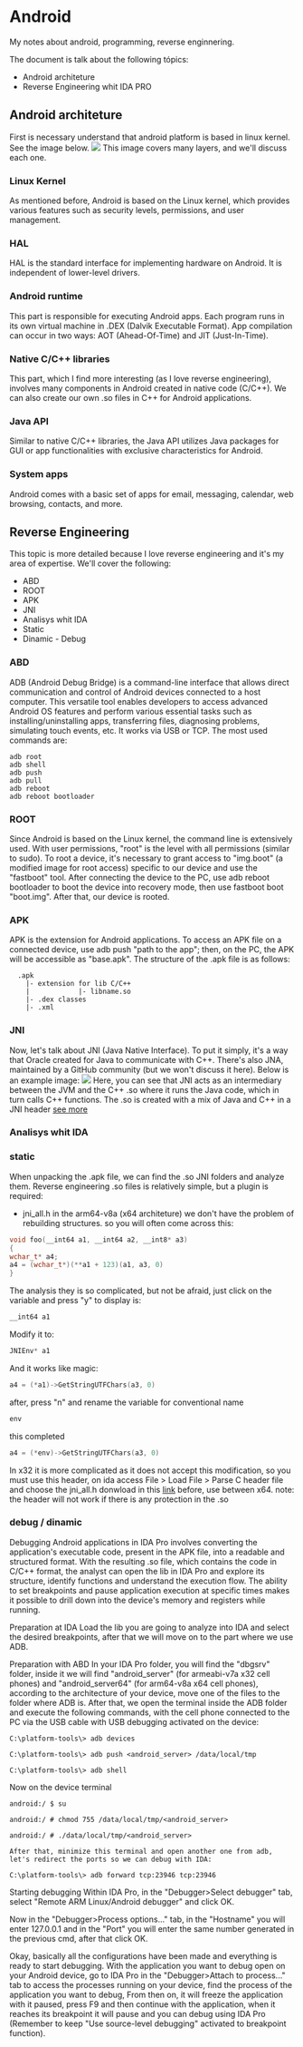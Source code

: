 # Android
My notes about android, programming, reverse enginnering.

The document is talk about the following tópics:
 - Android architeture
 - Reverse Engineering whit IDA PRO

## Android architeture
First is necessary understand that android platform is based in linux kernel.
See the image below.
<img src="https://github.com/Cestaro0/Android/assets/99103680/6a73d8cd-4008-4e16-9dba-d4e1175cf083"/>
This image covers many layers, and we'll discuss each one.
 ### Linux Kernel
  As mentioned before, Android is based on the Linux kernel, which provides various features such as security levels, permissions, and user management.
 ### HAL
  HAL is the standard interface for implementing hardware on Android. It is independent of lower-level drivers.
 ### Android runtime
 This part is responsible for executing Android apps. Each program runs in its own virtual machine in .DEX (Dalvik Executable Format). App compilation can occur in two ways: AOT (Ahead-Of-Time) and JIT (Just-In-Time).
 ### Native C/C++ libraries
  This part, which I find more interesting (as I love reverse engineering), involves many components in Android created in native code (C/C++). We can also create our own .so files in C++ for Android applications.
 ### Java API
  Similar to native C/C++ libraries, the Java API utilizes Java packages for GUI or app functionalities with exclusive characteristics for Android.
 ### System apps
  Android comes with a basic set of apps for email, messaging, calendar, web browsing, contacts, and more.



## Reverse Engineering
 This topic is more detailed because I love reverse engineering and it's my area of expertise. We'll cover the following:
  - ABD
  - ROOT
  - APK
  - JNI
  - Analisys whit IDA
   - Static
   - Dinamic
    - Debug  
   

### ABD
ADB (Android Debug Bridge) is a command-line interface that allows direct communication and control of Android devices connected to a host computer. This versatile tool enables developers to access advanced Android OS features and perform various essential tasks such as installing/uninstalling apps, transferring files, diagnosing problems, simulating touch events, etc. It works via USB or TCP. The most used commands are:
```
adb root
adb shell
adb push
adb pull
adb reboot
adb reboot bootloader
```

### ROOT
 Since Android is based on the Linux kernel, the command line is extensively used. With user permissions, "root" is the level with all permissions (similar to sudo). To root a device, it's necessary to grant access to "img.boot" (a modified image for root access) specific to our device and use the "fastboot" tool. After connecting the device to the PC, use adb reboot bootloader to boot the device into recovery mode, then use fastboot boot "boot.img". After that, our device is rooted.

 ### APK
 APK is the extension for Android applications. To access an APK file on a connected device, use adb push "path to the app"; then, on the PC, the APK will be accessible as "base.apk". The structure of the .apk file is as follows:
```
  .apk
    |- extension for lib C/C++
    |            |- libname.so
    |- .dex classes
    |- .xml
```

  ### JNI
   Now, let's talk about JNI (Java Native Interface). To put it simply, it's a way that Oracle created for Java to communicate with C++. There's also JNA, maintained by a GitHub community (but we won't discuss it here). Below is an example image:
<img src="https://github.com/Cestaro0/Android/assets/99103680/f9ac3384-ea7c-4331-9fcb-a09f59a3aeb4">
Here, you can see that JNI acts as an intermediary between the JVM and the C++ .so where it runs the Java code, which in turn calls C++ functions. The .so is created with a mix of Java and C++ in a JNI header <a href="https://github.com/Cestaro0/How-To-Use-JNI">see more</a>

### Analisys whit IDA
### static
When unpacking the .apk file, we can find the .so JNI folders and analyze them. Reverse engineering .so files is relatively simple, but a plugin is required:
  - jni_all.h
in the arm64-v8a (x64 architeture) we don't have the problem of rebuilding structures.
so you will often come across this:
 ```c++
void foo(__int64 a1, __int64 a2, __int8* a3)
{
 wchar_t* a4;
 a4 = (wchar_t*)(**a1 + 123)(a1, a3, 0)
}
 ```
The analysis they is so complicated, but not be afraid, just click on the variable and press "y"
to display is:
```c++
__int64 a1
```
Modify it to:
```c++
JNIEnv* a1
```
And it works like magic:
```c++
a4 = (*a1)->GetStringUTFChars(a3, 0)
```
after, press "n" and rename the variable for conventional name

```c++
env
```
this completed
```c++
a4 = (*env)->GetStringUTFChars(a3, 0)
```
In x32 it is more complicated as it does not accept this modification, so you must use this header, on ida access
File > Load File > Parse C header file
and choose the jni_all.h donwload in this <a href="https://gist.github.com/jcalabres/bf8d530b3f18c30ca6f66388357b1d91">link</a>
before, use between x64.
note: the header will not work if there is any protection in the .so

### debug / dinamic
Debugging Android applications in IDA Pro involves converting the application's executable code, present in the APK file, into a readable and structured format. With the resulting .so file, which contains the code in C/C++ format, the analyst can open the lib in IDA Pro and explore its structure, identify functions and understand the execution flow. The ability to set breakpoints and pause application execution at specific times makes it possible to drill down into the device's memory and registers while running.

Preparation at IDA
Load the lib you are going to analyze into IDA and select the desired breakpoints, after that we will move on to the part where we use ADB.

Preparation with ABD
In your IDA Pro folder, you will find the "dbgsrv" folder, inside it we will find "android_server" (for armeabi-v7a x32 cell phones) and "android_server64" (for arm64-v8a x64 cell phones), according to the architecture of your device, move one of the files to the folder where ADB is. After that, we open the terminal inside the ADB folder and execute the following commands, with the cell phone connected to the PC via the USB cable with USB debugging activated on the device:
```
C:\platform-tools\> adb devices

C:\platform-tools\> adb push <android_server> /data/local/tmp

C:\platform-tools\> adb shell
```
Now on the device terminal
```
android:/ $ su

android:/ # chmod 755 /data/local/tmp/<android_server>

android:/ # ./data/local/tmp/<android_server>

After that, minimize this terminal and open another one from adb, let's redirect the ports so we can debug with IDA:

C:\platform-tools\> adb forward tcp:23946 tcp:23946
```
Starting debugging
Within IDA Pro, in the "Debugger>Select debugger" tab, select "Remote ARM Linux/Android debugger" and click OK.

Now in the "Debugger>Process options..." tab, in the "Hostname" you will enter 127.0.0.1 and in the "Port" you will enter the same number generated in the previous cmd, after that click OK.

Okay, basically all the configurations have been made and everything is ready to start debugging. With the application you want to debug open on your Android device, go to IDA Pro in the "Debugger>Attach to process..." tab to access the processes running on your device, find the process of the application you want to debug, From then on, it will freeze the application with it paused, press F9 and then continue with the application, when it reaches its breakpoint it will pause and you can debug using IDA Pro (Remember to keep "Use source-level debugging" activated to breakpoint function).
